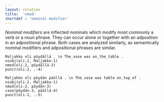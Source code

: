 ```yaml
---
layout: relation
title:  'nmod'
shortdef : 'nominal modifier'
---
```


*Nominal modifiers* are inflected nominals which modify most commonly a verb or a noun phrase. They can occur alone or together with an adposition in an adpositional phrase. Both cases are analyzed similarly, as semantically nominal modifiers and adpositional phrases are similar.

<!-- fname:nmod_alone.pdf -->
~~~ sdparse
Maljakko oli pöydällä . \n The_vase was on_the_table .
nsubj(oli-2, Maljakko-1)
nmod(oli-2, pöydällä-3)
punct(oli-2, .-4)
~~~

<!-- fname:nmod_adpos.pdf -->
~~~ sdparse
Maljakko oli pöydän päällä . \n The_vase was table on_top_of .
nsubj(oli-2, Maljakko-1)
nmod(oli-2, pöydän-3)
case(pöydän-3, päällä-4)
punct(oli-2, .-5)
~~~
<!-- Interlanguage links updated Út zář 29 20:31:56 CEST 2020 -->

